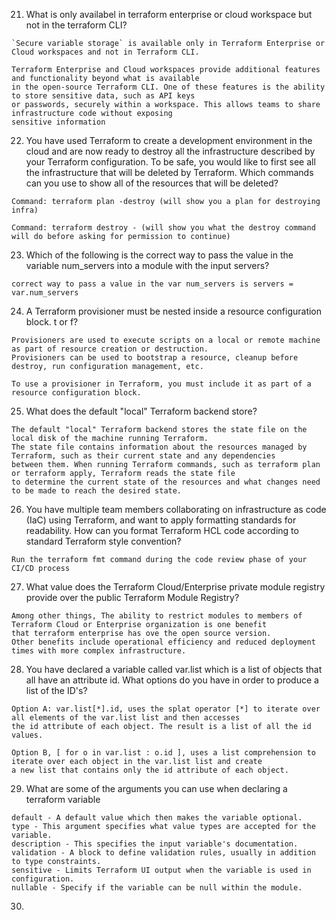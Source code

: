
21. What is only availabel in terraform enterprise or cloud workspace but not in the terraform CLI?
```
`Secure variable storage` is available only in Terraform Enterprise or Cloud workspaces and not in Terraform CLI.

Terraform Enterprise and Cloud workspaces provide additional features and functionality beyond what is available
in the open-source Terraform CLI. One of these features is the ability to store sensitive data, such as API keys
or passwords, securely within a workspace. This allows teams to share infrastructure code without exposing
sensitive information
```

22. You have used Terraform to create a development environment in the cloud and are now ready to destroy all the
infrastructure described by your Terraform configuration. To be safe, you would like to first see all the infrastructure
that will be deleted by Terraform. Which commands can you use to show all of the resources that will be deleted? 

```
Command: terraform plan -destroy (will show you a plan for destroying infra)

Command: terraform destroy - (will show you what the destroy command will do before asking for permission to continue)
```

23. Which of the following is the correct way to pass the value in the variable num_servers into a module with the input servers?
```
correct way to pass a value in the var num_servers is servers = var.num_servers
```

24. A Terraform provisioner must be nested inside a resource configuration block. t or f?

```
Provisioners are used to execute scripts on a local or remote machine as part of resource creation or destruction.
Provisioners can be used to bootstrap a resource, cleanup before destroy, run configuration management, etc.

To use a provisioner in Terraform, you must include it as part of a resource configuration block.
```

25. What does the default "local" Terraform backend store?

```
The default "local" Terraform backend stores the state file on the local disk of the machine running Terraform.
The state file contains information about the resources managed by Terraform, such as their current state and any dependencies
between them. When running Terraform commands, such as terraform plan or terraform apply, Terraform reads the state file
to determine the current state of the resources and what changes need to be made to reach the desired state.
```

26. You have multiple team members collaborating on infrastructure as code (IaC) using Terraform, and want to apply formatting
standards for readability. How can you format Terraform HCL code according to standard Terraform style convention?

```
Run the terraform fmt command during the code review phase of your CI/CD process
```

27. What value does the Terraform Cloud/Enterprise private module registry provide over the public Terraform Module Registry?

```
Among other things, The ability to restrict modules to members of Terraform Cloud or Enterprise organization is one benefit
that terraform enterprise has ove the open source version. 
Other benefits include operational efficiency and reduced deployment times with more complex infrastructure.
```

28. You have declared a variable called var.list which is a list of objects that all have an attribute id. What options do you
have in order to produce a list of the ID's?

```
Option A: var.list[*].id, uses the splat operator [*] to iterate over all elements of the var.list list and then accesses
the id attribute of each object. The result is a list of all the id values.

Option B, [ for o in var.list : o.id ], uses a list comprehension to iterate over each object in the var.list list and create
a new list that contains only the id attribute of each object.
```

29. What are some of the arguments you can use when declaring a terraform variable 

```
default - A default value which then makes the variable optional.
type - This argument specifies what value types are accepted for the variable.
description - This specifies the input variable's documentation.
validation - A block to define validation rules, usually in addition to type constraints.
sensitive - Limits Terraform UI output when the variable is used in configuration.
nullable - Specify if the variable can be null within the module.
```

30. 
































